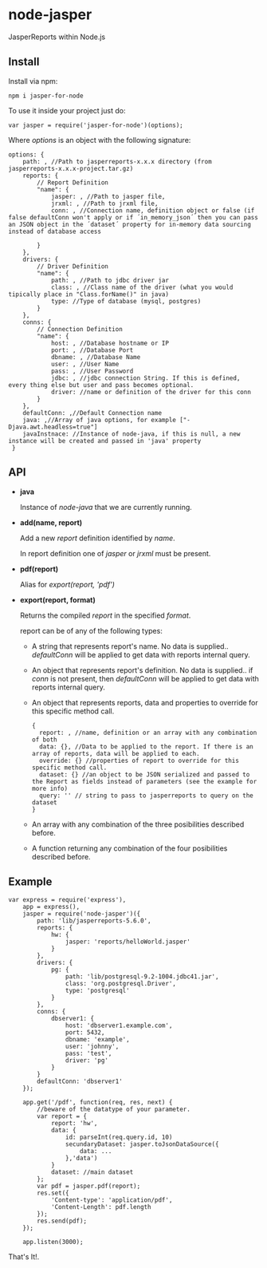 # node-jasper

JasperReports within Node.js

## Install

Install via npm:

```
npm i jasper-for-node
```

To use it inside your project just do:

```
var jasper = require('jasper-for-node')(options);
```

Where _options_ is an object with the following signature:

```
options: {
	path: , //Path to jasperreports-x.x.x directory (from jasperreports-x.x.x-project.tar.gz)
	reports: {
 		// Report Definition
 		"name": {
 			jasper: , //Path to jasper file,
 			jrxml: , //Path to jrxml file,
 			conn: , //Connection name, definition object or false (if false defaultConn won't apply or if ´in_memory_json´ then you can pass an JSON object in the ´dataset´ property for in-memory data sourcing instead of database access

 		}
 	},
 	drivers: {
 		// Driver Definition
 		"name": {
 			path: , //Path to jdbc driver jar
 			class: , //Class name of the driver (what you would tipically place in "Class.forName()" in java)
 			type: //Type of database (mysql, postgres)
 		}
 	},
 	conns: {
 		// Connection Definition
 		"name": {
 			host: , //Database hostname or IP
 			port: , //Database Port
 			dbname: , //Database Name
 			user: , //User Name
 			pass: , //User Password
 			jdbc: , //jdbc connection String. If this is defined, every thing else but user and pass becomes optional.
 			driver: //name or definition of the driver for this conn
 		}
 	},
 	defaultConn: ,//Default Connection name
	java: ,//Array of java options, for example ["-Djava.awt.headless=true"]
	javaInstnace: //Instance of node-java, if this is null, a new instance will be created and passed in 'java' property
 }
 ```

## API

* **java**

	Instance of *node-java* that we are currently running.

* **add(name, report)**

  Add a new _report_ definition identified by _name_.

  In report definition one of _jasper_ or _jrxml_ must be present.

* **pdf(report)**

  Alias for _export(report, 'pdf')_

* **export(report, format)**

  Returns the compiled _report_ in the specified _format_.

  report can be of any of the following types:

  * A string that represents report's name. No data is supplied.. _defaultConn_ will be applied to get data with reports internal query.

  * An object that represents report's definition. No data is supplied.. if _conn_ is not present, then _defaultConn_ will be applied to get data with reports internal query.

  * An object that represents reports, data and properties to override for this specific method call.

    ```
    {
      report: , //name, definition or an array with any combination of both
      data: {}, //Data to be applied to the report. If there is an array of reports, data will be applied to each.
      override: {} //properties of report to override for this specific method call.
      dataset: {} //an object to be JSON serialized and passed to the Report as fields instead of parameters (see the example for more info)
	  query: '' // string to pass to jasperreports to query on the dataset
 	}
 	```
  * An array with any combination of the three posibilities described before.

  * A function returning any combination of the four posibilities described before.

## Example

```
var express = require('express'),
	app = express(),
	jasper = require('node-jasper')({
		path: 'lib/jasperreports-5.6.0',
		reports: {
			hw: {
				jasper: 'reports/helloWorld.jasper'
			}
		},
		drivers: {
			pg: {
				path: 'lib/postgresql-9.2-1004.jdbc41.jar',
				class: 'org.postgresql.Driver',
				type: 'postgresql'
			}
		},
		conns: {
			dbserver1: {
				host: 'dbserver1.example.com',
				port: 5432,
				dbname: 'example',
				user: 'johnny',
				pass: 'test',
				driver: 'pg'
			}
		}
		defaultConn: 'dbserver1'
	});

	app.get('/pdf', function(req, res, next) {
		//beware of the datatype of your parameter.
		var report = {
			report: 'hw',
			data: {
				id: parseInt(req.query.id, 10)
				secundaryDataset: jasper.toJsonDataSource({
					data: ...
				},'data')
			}
			dataset: //main dataset
		};
		var pdf = jasper.pdf(report);
		res.set({
			'Content-type': 'application/pdf',
			'Content-Length': pdf.length
		});
		res.send(pdf);
	});

	app.listen(3000);
```

That's It!.
